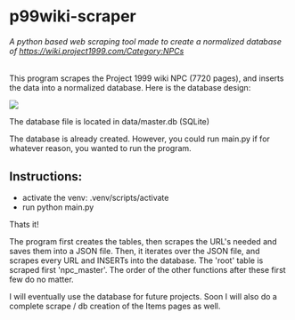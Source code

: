 # p99wiki-scraper
###### A python based web scraping tool made to create a normalized database of https://wiki.project1999.com/Category:NPCs

This program scrapes the Project 1999 wiki NPC (7720 pages), and inserts the data into a normalized database. Here is the database design:

![](https://cdn.discordapp.com/attachments/617825237752479751/1183952717689933834/image.png?ex=658a34e4&is=6577bfe4&hm=92600486064b94d9dc480ac408c62af97a59d21a0416d4d718d40e1ebbba4e23&)

The database file is located in data/master.db (SQLite)

The database is already created. However, you could run main.py if for whatever reason, you wanted to run the program.

## Instructions:

- activate the venv: .venv/scripts/activate
- run python main.py

Thats it!

The program first creates the tables, then scrapes the URL's needed and saves them into a JSON file. Then, it iterates over the JSON file, and scrapes every URL and INSERTs into the database.
The 'root' table is scraped first 'npc_master'. The order of the other functions after these first few do no matter.


I will eventually use the database for future projects. Soon I will also do a complete scrape / db creation of the Items pages as well.
